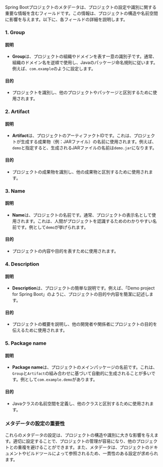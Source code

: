 Spring Bootプロジェクトのメタデータは、プロジェクトの設定や識別に関する重要な情報を含むフィールドです。この情報は、プロジェクトの構造や名前空間に影響を与えます。以下に、各フィールドの詳細を説明します。

### 1. **Group**

#### 説明
- **Group**は、プロジェクトの組織やドメインを表す一意の識別子です。通常、組織のドメイン名を逆順で使用し、Javaのパッケージ命名規則に従います。例えば、`com.example`のように設定します。

#### 目的
- プロジェクトを識別し、他のプロジェクトやパッケージと区別するために使用されます。

### 2. **Artifact**

#### 説明
- **Artifact**は、プロジェクトのアーティファクトIDです。これは、プロジェクトが生成する成果物（例：JARファイル）の名前に使用されます。例えば、`demo`と指定すると、生成されるJARファイルの名前は`demo.jar`になります。

#### 目的
- プロジェクトの成果物を識別し、他の成果物と区別するために使用されます。

### 3. **Name**

#### 説明
- **Name**は、プロジェクトの名前です。通常、プロジェクトの表示名として使用されます。これは、人間がプロジェクトを認識するためのわかりやすい名前です。例として`demo`が挙げられます。

#### 目的
- プロジェクトの内容や目的を表すために使用されます。

### 4. **Description**

#### 説明
- **Description**は、プロジェクトの簡単な説明です。例えば、「Demo project for Spring Boot」のように、プロジェクトの目的や内容を簡潔に記述します。

#### 目的
- プロジェクトの概要を説明し、他の開発者や関係者にプロジェクトの目的を伝えるために使用されます。

### 5. **Package name**

#### 説明
- **Package name**は、プロジェクトのメインパッケージの名前です。これは、`Group`と`Artifact`の組み合わせに基づいて自動的に生成されることが多いです。例として`com.example.demo`があります。

#### 目的
- Javaクラスの名前空間を定義し、他のクラスと区別するために使用されます。

### メタデータの設定の重要性

これらのメタデータの設定は、プロジェクトの構造や識別に大きな影響を与えます。適切に設定することで、プロジェクトの管理が容易になり、他のプロジェクトとの重複を避けることができます。また、メタデータは、プロジェクトのドキュメントやビルドツールによって参照されるため、一貫性のある設定が求められます。

